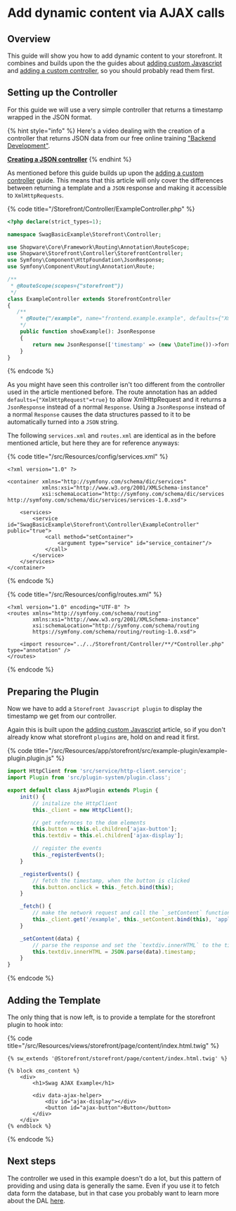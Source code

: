 # Add dynamic content via AJAX calls

## Overview

This guide will show you how to add dynamic content to your storefront. It combines and builds upon the the guides about [adding custom Javascript](add-custom-javascript.md) and [adding a custom controller](add-custom-controller.md), so you should probably read them first.

## Setting up the Controller

For this guide we will use a very simple controller that returns a timestamp wrapped in the JSON format.

<!-- markdown-link-check-disable-next-line -->
{% hint style="info" %}
Here's a video dealing with the creation of a controller that returns JSON data from our free online training ["Backend Development"](https://academy.shopware.com/courses/shopware-6-backend-development-with-jisse-reitsma).

**[Creating a JSON controller](https://www.youtube.com/watch?v=VzREUDdpZ3E)**
{% endhint %}

As mentioned before this guide builds up upon the [adding a custom controller](add-custom-controller.md) guide. This means that this article will only cover the differences between returning a template and a `JSON` response and making it accessible to `XmlHttpRequests`.

{% code title="<plugin base>/Storefront/Controller/ExampleController.php" %}
```php
<?php declare(strict_types=1);

namespace SwagBasicExample\Storefront\Controller;

use Shopware\Core\Framework\Routing\Annotation\RouteScope;
use Shopware\Storefront\Controller\StorefrontController;
use Symfony\Component\HttpFoundation\JsonResponse;
use Symfony\Component\Routing\Annotation\Route;

/**
 * @RouteScope(scopes={"storefront"})
 */
class ExampleController extends StorefrontController
{
   /**
    * @Route("/example", name="frontend.example.example", defaults={"XmlHttpRequest"=true}, methods={"GET"})
    */
    public function showExample(): JsonResponse
    {
        return new JsonResponse(['timestamp' => (new \DateTime())->format(\DateTimeInterface::W3C)]);
    }
}
```
{% endcode %}

As you might have seen this controller isn't too different from the controller used in the article mentioned before. The route annotation has an added `defaults={"XmlHttpRequest"=true}` to allow XmlHttpRequest and it returns a `JsonResponse` instead of a normal `Response`. Using a `JsonResponse` instead of a normal `Response` causes the data structures passed to it to be automatically turned into a `JSON` string.

The following `services.xml` and `routes.xml` are identical as in the before mentioned article, but here they are for reference anyways:

{% code title="<plugin root>/src/Resources/config/services.xml" %}
```markup
<?xml version="1.0" ?>

<container xmlns="http://symfony.com/schema/dic/services" 
           xmlns:xsi="http://www.w3.org/2001/XMLSchema-instance"
           xsi:schemaLocation="http://symfony.com/schema/dic/services http://symfony.com/schema/dic/services/services-1.0.xsd">

    <services>
        <service id="SwagBasicExample\Storefront\Controller\ExampleController" public="true">
            <call method="setContainer">
                <argument type="service" id="service_container"/>
            </call>
        </service>
    </services>
</container>
```
{% endcode %}
   
{% code title="<plugin root>/src/Resources/config/routes.xml" %}
```markup
<?xml version="1.0" encoding="UTF-8" ?>
<routes xmlns="http://symfony.com/schema/routing"
        xmlns:xsi="http://www.w3.org/2001/XMLSchema-instance"
        xsi:schemaLocation="http://symfony.com/schema/routing
        https://symfony.com/schema/routing/routing-1.0.xsd">

    <import resource="../../Storefront/Controller/**/*Controller.php" type="annotation" />
</routes>
```
{% endcode %}

## Preparing the Plugin

Now we have to add a `Storefront Javascript plugin` to display the timestamp we get from our controller.

Again this is built upon the [adding custom Javascript](add-custom-javascript.md) article, so if you don't already know what storefront `plugins` are, hold on and read it first.

{% code title="<plugin root>/src/Resources/app/storefront/src/example-plugin/example-plugin.plugin.js" %}
```javascript
import HttpClient from 'src/service/http-client.service';
import Plugin from 'src/plugin-system/plugin.class';

export default class AjaxPlugin extends Plugin {
    init() {
        // initalize the HttpClient
        this._client = new HttpClient();

        // get refernces to the dom elements
        this.button = this.el.children['ajax-button'];
        this.textdiv = this.el.children['ajax-display'];

        // register the events
        this._registerEvents();
    }

    _registerEvents() {
        // fetch the timestamp, when the button is clicked
        this.button.onclick = this._fetch.bind(this);
    }

    _fetch() {
        // make the network request and call the `_setContent` function as a callback
        this._client.get('/example', this._setContent.bind(this), 'application/json', true)
    }

    _setContent(data) {
        // parse the response and set the `textdiv.innerHTML` to the timestamp
        this.textdiv.innerHTML = JSON.parse(data).timestamp;
    }
}
```
{% endcode %}

## Adding the Template

The only thing that is now left, is to provide a template for the storefront plugin to hook into:

{% code title="<plugin root>/src/Resources/views/storefront/page/content/index.html.twig" %}
```text
{% sw_extends '@Storefront/storefront/page/content/index.html.twig' %}

{% block cms_content %}
    <div>
        <h1>Swag AJAX Example</h1>

        <div data-ajax-helper>
            <div id="ajax-display"></div>
            <button id="ajax-button">Button</button>
        </div>
    </div>
{% endblock %}
```
{% endcode %}

## Next steps

The controller we used in this example doesn't do a lot, but this pattern of providing and using data is generally the same. Even if you use it to fetch data form the database, but in that case you probably want to learn more about the DAL [here](../../../../concepts/framework/data-abstraction-layer.md).

